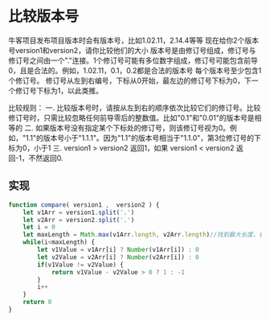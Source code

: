 # 比较版本号
牛客项目发布项目版本时会有版本号，比如1.02.11，2.14.4等等
现在给你2个版本号version1和version2，请你比较他们的大小
版本号是由修订号组成，修订号与修订号之间由一个"."连接。1个修订号可能有多位数字组成，修订号可能包含前导0，且是合法的。例如，1.02.11，0.1，0.2都是合法的版本号
每个版本号至少包含1个修订号。
修订号从左到右编号，下标从0开始，最左边的修订号下标为0，下一个修订号下标为1，以此类推。

比较规则：
一. 比较版本号时，请按从左到右的顺序依次比较它们的修订号。比较修订号时，只需比较忽略任何前导零后的整数值。比如"0.1"和"0.01"的版本号是相等的
二. 如果版本号没有指定某个下标处的修订号，则该修订号视为0。例如，"1.1"的版本号小于"1.1.1"。因为"1.1"的版本号相当于"1.1.0"，第3位修订号的下标为0，小于1
三.  version1 > version2 返回1，如果 version1 < version2 返回-1，不然返回0.

## 实现
```javascript
function compare( version1 ,  version2 ) {
    let v1Arr = version1.split('.')
    let v2Arr = version2.split('.')
    let i = 0
    let maxLength = Math.max(v1Arr.length, v2Arr.length)//找到最大长度，省去判断，如果可以的话尝试填充
    while(i<maxLength) {
        let v1Value = v1Arr[i] ? Number(v1Arr[i]) : 0
        let v2Value = v2Arr[i] ? Number(v2Arr[i]) : 0
        if(v1Value != v2Value) {
            return v1Value - v2Value > 0 ? 1 : -1
        }
        i++
    }
    return 0
}
```